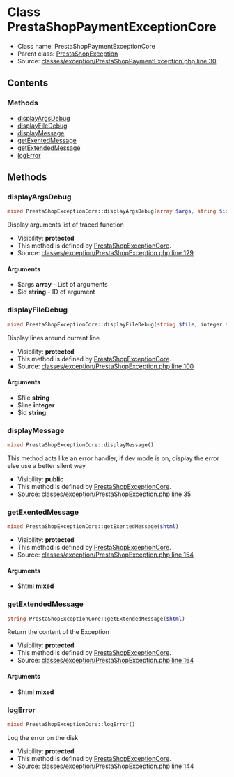 Class PrestaShopPaymentExceptionCore
=====================





* Class name: PrestaShopPaymentExceptionCore
* Parent class: [PrestaShopException](class.PrestaShopExceptionCore.md)
* Source: [classes/exception/PrestaShopPaymentException.php line 30](https://github.com/PrestaShop/PrestaShop/blob/1.6.0.6/classes/exception/PrestaShopPaymentException.php#L30)


Contents
--------



### Methods

* [displayArgsDebug](#method-displayArgsDebug)
* [displayFileDebug](#method-displayFileDebug)
* [displayMessage](#method-displayMessage)
* [getExentedMessage](#method-getExentedMessage)
* [getExtendedMessage](#method-getExtendedMessage)
* [logError](#method-logError)






Methods
-------


### <a name="method-displayArgsDebug"></a>displayArgsDebug

```php
mixed PrestaShopExceptionCore::displayArgsDebug(array $args, string $id)
```

Display arguments list of traced function



* Visibility: **protected**
* This method is defined by [PrestaShopExceptionCore](class.PrestaShopExceptionCore.md).
* Source: [classes/exception/PrestaShopException.php line 129](https://github.com/PrestaShop/PrestaShop/blob/1.6.0.6/classes/exception/PrestaShopException.php#L129)


#### Arguments
* $args **array** - List of arguments
* $id **string** - ID of argument



### <a name="method-displayFileDebug"></a>displayFileDebug

```php
mixed PrestaShopExceptionCore::displayFileDebug(string $file, integer $line, string $id)
```

Display lines around current line



* Visibility: **protected**
* This method is defined by [PrestaShopExceptionCore](class.PrestaShopExceptionCore.md).
* Source: [classes/exception/PrestaShopException.php line 100](https://github.com/PrestaShop/PrestaShop/blob/1.6.0.6/classes/exception/PrestaShopException.php#L100)


#### Arguments
* $file **string**
* $line **integer**
* $id **string**



### <a name="method-displayMessage"></a>displayMessage

```php
mixed PrestaShopExceptionCore::displayMessage()
```

This method acts like an error handler, if dev mode is on, display the error else use a better silent way



* Visibility: **public**
* This method is defined by [PrestaShopExceptionCore](class.PrestaShopExceptionCore.md).
* Source: [classes/exception/PrestaShopException.php line 35](https://github.com/PrestaShop/PrestaShop/blob/1.6.0.6/classes/exception/PrestaShopException.php#L35)




### <a name="method-getExentedMessage"></a>getExentedMessage

```php
mixed PrestaShopExceptionCore::getExentedMessage($html)
```





* Visibility: **protected**
* This method is defined by [PrestaShopExceptionCore](class.PrestaShopExceptionCore.md).
* Source: [classes/exception/PrestaShopException.php line 154](https://github.com/PrestaShop/PrestaShop/blob/1.6.0.6/classes/exception/PrestaShopException.php#L154)


#### Arguments
* $html **mixed**



### <a name="method-getExtendedMessage"></a>getExtendedMessage

```php
string PrestaShopExceptionCore::getExtendedMessage($html)
```

Return the content of the Exception



* Visibility: **protected**
* This method is defined by [PrestaShopExceptionCore](class.PrestaShopExceptionCore.md).
* Source: [classes/exception/PrestaShopException.php line 164](https://github.com/PrestaShop/PrestaShop/blob/1.6.0.6/classes/exception/PrestaShopException.php#L164)


#### Arguments
* $html **mixed**



### <a name="method-logError"></a>logError

```php
mixed PrestaShopExceptionCore::logError()
```

Log the error on the disk



* Visibility: **protected**
* This method is defined by [PrestaShopExceptionCore](class.PrestaShopExceptionCore.md).
* Source: [classes/exception/PrestaShopException.php line 144](https://github.com/PrestaShop/PrestaShop/blob/1.6.0.6/classes/exception/PrestaShopException.php#L144)



